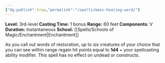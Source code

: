 ```yaml
---
{"dg-publish":true,"permalink":"/spells/mass-healing-word/"}
---
```


**Level:** 3rd-level
**Casting Time:** 1 bonus
**Range:** 60 feet
**Components:** V
**Duration:** Instantaneous
**School:** [[Spells/Schools of Magic/Enchantment\|Enchantment]]

As you call out words of restoration, up to six creatures of your choice that you can see within range regain hit points equal to **1d4** + your spellcasting ability modifier. This spell has no effect on undead or constructs.